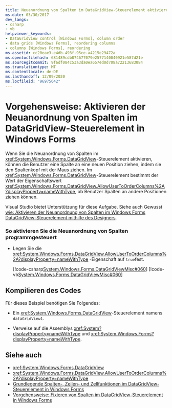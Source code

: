 ```yaml
---
title: Neuanordnung von Spalten im DataGridView-Steuerelement aktivieren
ms.date: 03/30/2017
dev_langs:
- csharp
- vb
helpviewer_keywords:
- DataGridView control [Windows Forms], column order
- data grids [Windows Forms], reordering columns
- columns [Windows Forms], reordering
ms.assetid: cc20eae3-e4db-493f-95ce-a4215e29472a
ms.openlocfilehash: 681489cdb874677079e2577140040921e587d21e
ms.sourcegitcommit: 9f6df084c53a3da0ea657ed0d708a72213683084
ms.translationtype: MT
ms.contentlocale: de-DE
ms.lasthandoff: 12/09/2020
ms.locfileid: "96975642"
---
```

# <a name="how-to-enable-column-reordering-in-the-windows-forms-datagridview-control"></a>Vorgehensweise: Aktivieren der Neuanordnung von Spalten im DataGridView-Steuerelement in Windows Forms
Wenn Sie die Neuanordnung von Spalten im <xref:System.Windows.Forms.DataGridView>-Steuerelement aktivieren, können die Benutzer eine Spalte an eine neuen Position ziehen, indem sie den Spaltenkopf mit der Maus ziehen. Im <xref:System.Windows.Forms.DataGridView>-Steuerelement bestimmt der Wert der Eigenschaftswert <xref:System.Windows.Forms.DataGridView.AllowUserToOrderColumns%2A?displayProperty=nameWithType>, ob Benutzer Spalten an andere Positionen ziehen können.  
  
 Visual Studio bietet Unterstützung für diese Aufgabe.  Siehe auch Gewusst [wie: Aktivieren der Neuanordnung von Spalten im Windows Forms DataGridView-Steuerelement mithilfe des Designers](enable-column-reordering-in-the-datagrid-using-the-designer.md).  
  
### <a name="to-enable-column-reordering-programmatically"></a>So aktivieren Sie die Neuanordnung von Spalten programmgesteuert  
  
- Legen Sie die <xref:System.Windows.Forms.DataGridView.AllowUserToOrderColumns%2A?displayProperty=nameWithType> -Eigenschaft auf `true`fest.  
  
     [!code-csharp[System.Windows.Forms.DataGridViewMisc#060](~/samples/snippets/csharp/VS_Snippets_Winforms/System.Windows.Forms.DataGridViewMisc/CS/datagridviewmisc.cs#060)]
     [!code-vb[System.Windows.Forms.DataGridViewMisc#060](~/samples/snippets/visualbasic/VS_Snippets_Winforms/System.Windows.Forms.DataGridViewMisc/VB/datagridviewmisc.vb#060)]  
  
## <a name="compiling-the-code"></a>Kompilieren des Codes  
 Für dieses Beispiel benötigen Sie Folgendes:  
  
- Ein <xref:System.Windows.Forms.DataGridView>-Steuerelement namens `dataGridView1`.  
  
- Verweise auf die Assemblys <xref:System?displayProperty=nameWithType> und <xref:System.Windows.Forms?displayProperty=nameWithType>.  
  
## <a name="see-also"></a>Siehe auch

- <xref:System.Windows.Forms.DataGridView>
- <xref:System.Windows.Forms.DataGridView.AllowUserToOrderColumns%2A?displayProperty=nameWithType>
- [Grundlegende Spalten-, Zeilen- und Zellfunktionen im DataGridView-Steuerelement in Windows Forms](basic-column-row-and-cell-features-wf-datagridview-control.md)
- [Vorgehensweise: Fixieren von Spalten im DataGridView-Steuerelement in Windows Forms](how-to-freeze-columns-in-the-windows-forms-datagridview-control.md)
